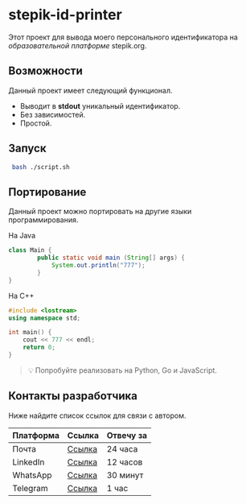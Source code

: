 # stepik-id-printer

Этот проект для вывода моего персонального идентификатора на *образовательной платформе* stepik.org.


## Возможности

Данный проект имеет следующий функционал.
- Выводит в **stdout** уникальный идентификатор.
- Без зависимостей.
- Простой.

## Запуск

```bash
 bash ./script.sh
 ```

 ## Портирование

Данный проект можно портировать на другие языки программирования.

На Java

```java
class Main {
        public static void main (String[] args) {
            System.out.println("777");
        }
}
```
На C++

```c++
#include <lostream>
using namespace std;

int main() {
    cout << 777 << endl;
    return 0;
}
```

> 💡 Попробуйте реализовать на Python, Go и JavaScript.

## Контакты разработчика

Ниже найдите список ссылок для связи с автором.

| **Платформа** | Ссылка                               | Отвечу за     |
|---------------|--------------------------------------|---------------|
| Почта         | [Ссылка](mailto:mymainl@gmail.com) |  24 часа      |
| LinkedIn      | [Ссылка](https://ru.linkedin.com/)   |  12 часов     |
| WhatsApp      | [Ссылка](https://web.whatsapp.com/)  |  30 минут     |
| Telegram      | [Ссылка](https://t.me/telega)       |  1 час        |